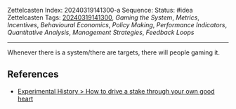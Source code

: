Zettelcasten Index: 20240319141300-a
Sequence:
Status: #idea
Zettelcasten Tags: [20240319141300](20240319141300.md), *Gaming the System*, *Metrics*, *Incentives*, *Behavioural Economics*, *Policy Making*, *Performance Indicators*, *Quantitative Analysis*, *Management Strategies*, *Feedback Loops*

---

Whenever there is a system/there are targets, there will people gaming it.

## References

* [Experimental History > How to drive a stake through your own good heart](../references/Experimental%20History.md#how-to-drive-a-stake-through-your-own-good-heart)
